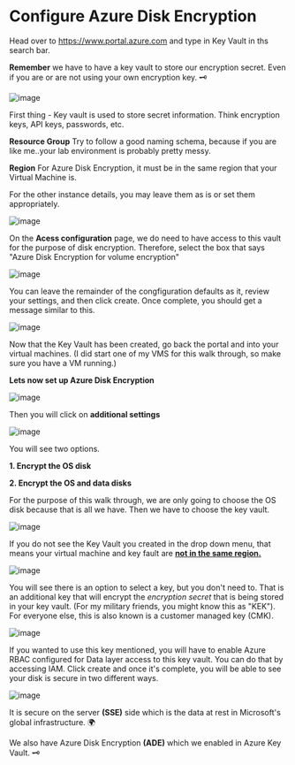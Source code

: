 # Configure Azure Disk Encryption

Head over to https://www.portal.azure.com and type in Key Vault in ths search bar.

**Remember** we have to have a key vault to store our encryption secret. Even if you are or are not using your own encryption key. 🗝️

![image](https://github.com/apsessoms/AzureAdminWalkThrus/assets/99392512/801efd54-0430-49ed-be42-2cb47da7a159)


First thing - Key vault is used to store secret information. Think encryption keys, API keys, passwords, etc. 

**Resource Group** Try to follow a good naming schema, because if you are like me..your lab environment is probably pretty messy. 

**Region** For Azure Disk Encryption, it must be in the same region that your Virtual Machine is. 

For the other instance details, you may leave them as is or set them appropriately. 

![image](https://github.com/apsessoms/AzureAdminWalkThrus/assets/99392512/3cc3f7b7-896e-401c-bb03-a5003b1b1c63)


On the **Acess configuration** page, we do need to have access to this vault for the purpose of disk encryption. Therefore, select the box that says "Azure Disk Encryption for volume encryption" 

![image](https://github.com/apsessoms/AzureAdminWalkThrus/assets/99392512/ddf9c5cc-6709-4671-bb6b-ac41d48ef867)


You can leave the remainder of the congfiguration defaults as it, review your settings, and then click create. Once complete, you should get a message similar to this. 

![image](https://github.com/apsessoms/AzureAdminWalkThrus/assets/99392512/2176a187-1141-45eb-b03f-bdc6715560a8)

Now that the Key Vault has been created, go back the portal and into your virtual machines. (I did start one of my VMS for this walk through, so make sure you have a VM running.)

**Lets now set up Azure Disk Encryption** 

![image](https://github.com/apsessoms/AzureAdminWalkThrus/assets/99392512/4a44c6ed-7652-4e95-8cbf-1bf3a651d700)


Then you will click on **additional settings**

![image](https://github.com/apsessoms/AzureAdminWalkThrus/assets/99392512/ba1a7b6e-5521-4daa-abce-a485e8260c83)


You will see two options.

**1. Encrypt the OS disk**

**2. Encrypt the OS and data disks**

For the purpose of this walk through, we are only going to choose the OS disk because that is all we have. Then we have to choose the key vault. 

![image](https://github.com/apsessoms/AzureAdminWalkThrus/assets/99392512/b7e0781e-cb36-4acd-b157-8192f5130202)




If you do not see the Key Vault you created in the drop down menu, that means your virtual machine and key fault are <u>**not in the same region.**</u>

![image](https://github.com/apsessoms/AzureAdminWalkThrus/assets/99392512/3e1e085e-c046-456c-9a5a-524dc1a5b8ac)


You will see there is an option to select a key, but you don't need to. That is an additional key that will encrypt the *encryption secret* that is being stored in your key vault. (For my military friends, you might know this as "KEK"). For everyone else, this is also known is a customer managed key (CMK). 

![image](https://github.com/apsessoms/AzureAdminWalkThrus/assets/99392512/2cc9aceb-a61a-4242-aa31-385f66a8d80d)


If you wanted to use this key mentioned, you will have to enable Azure RBAC configured for Data layer access to this key vault. You can do that by accessing IAM. Click create and once it's complete, you will be able to see your disk is secure in two different ways. 

![image](https://github.com/apsessoms/AzureAdminWalkThrus/assets/99392512/160a1073-9858-4a90-bab5-6719dcedeece)


It is secure on the server **(SSE)** side which is the data at rest in Microsoft's global infrastructure. 🌍

We also have Azure Disk Encryption **(ADE)** which we enabled in Azure Key Vault. 🗝️

